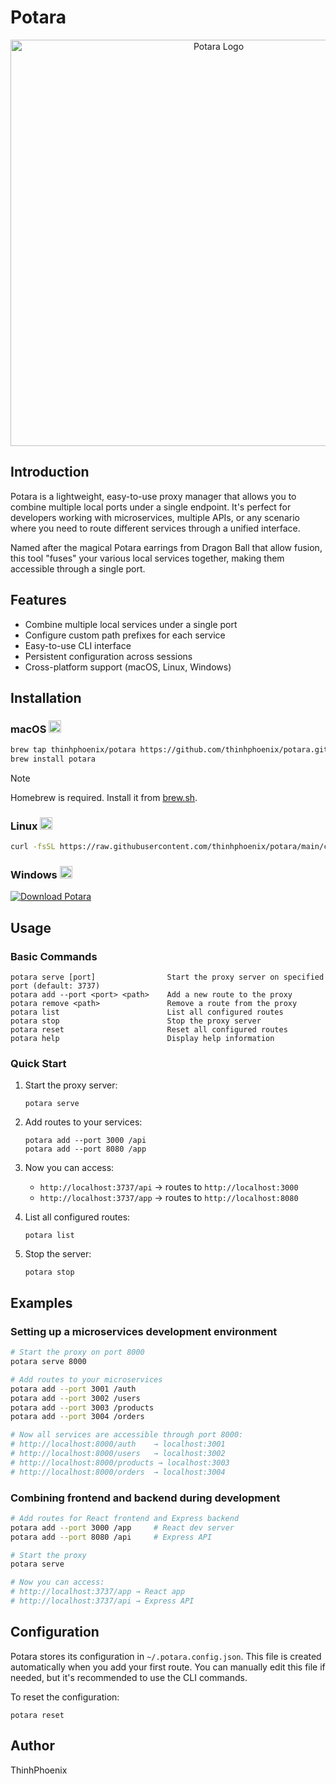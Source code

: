# Potara

<p align="center">
  <img src="https://i.pinimg.com/originals/1f/b4/a8/1fb4a8dc6e2c820fc035a12978ccd031.gif" alt="Potara Logo" width="650"/>
</p>

## Introduction

Potara is a lightweight, easy-to-use proxy manager that allows you to combine multiple local ports under a single endpoint. It's perfect for developers working with microservices, multiple APIs, or any scenario where you need to route different services through a unified interface.

Named after the magical Potara earrings from Dragon Ball that allow fusion, this tool "fuses" your various local services together, making them accessible through a single port.

## Features

- Combine multiple local services under a single port
- Configure custom path prefixes for each service
- Easy-to-use CLI interface
- Persistent configuration across sessions
- Cross-platform support (macOS, Linux, Windows)

## Installation

### macOS <img src="https://parsefiles.back4app.com/JPaQcFfEEQ1ePBxbf6wvzkPMEqKYHhPYv8boI1Rc/9e80c50a5802d3b0a7ec66f3fe4ce348_low_res_Finder.png" width="20"/>

```sh
brew tap thinhphoenix/potara https://github.com/thinhphoenix/potara.git
brew install potara
```

> [!Note]
> Homebrew is required. Install it from [brew.sh](https://brew.sh).

### Linux <img src="https://parsefiles.back4app.com/JPaQcFfEEQ1ePBxbf6wvzkPMEqKYHhPYv8boI1Rc/6984223cd33751654099ea66970bcec8_kfekaJmEYO.png" width="20"/>

```sh
curl -fsSL https://raw.githubusercontent.com/thinhphoenix/potara/main/curl/potara.sh | bash
```

### Windows <img src="https://parsefiles.back4app.com/JPaQcFfEEQ1ePBxbf6wvzkPMEqKYHhPYv8boI1Rc/cb2d93b07b27cebd7319ccffe2b62e39_low_res_Windows_11.png" width="20"/>

[![Download Potara](https://custom-icon-badges.demolab.com/badge/-Download-blue?style=for-the-badge&logo=download&logoColor=white)](https://github.com/ThinhPhoenix/potara/releases/download/v1.0.0/PotaraInstaller.exe)

## Usage

### Basic Commands

```
potara serve [port]                Start the proxy server on specified port (default: 3737)
potara add --port <port> <path>    Add a new route to the proxy
potara remove <path>               Remove a route from the proxy
potara list                        List all configured routes
potara stop                        Stop the proxy server
potara reset                       Reset all configured routes
potara help                        Display help information
```

### Quick Start

1. Start the proxy server:
   ```
   potara serve
   ```

2. Add routes to your services:
   ```
   potara add --port 3000 /api
   potara add --port 8080 /app
   ```

3. Now you can access:
   - `http://localhost:3737/api` → routes to `http://localhost:3000`
   - `http://localhost:3737/app` → routes to `http://localhost:8080`

4. List all configured routes:
   ```
   potara list
   ```

5. Stop the server:
   ```
   potara stop
   ```

## Examples

### Setting up a microservices development environment

```sh
# Start the proxy on port 8000
potara serve 8000

# Add routes to your microservices
potara add --port 3001 /auth
potara add --port 3002 /users
potara add --port 3003 /products
potara add --port 3004 /orders

# Now all services are accessible through port 8000:
# http://localhost:8000/auth    → localhost:3001
# http://localhost:8000/users   → localhost:3002
# http://localhost:8000/products → localhost:3003
# http://localhost:8000/orders  → localhost:3004
```

### Combining frontend and backend during development

```sh
# Add routes for React frontend and Express backend
potara add --port 3000 /app     # React dev server
potara add --port 8080 /api     # Express API

# Start the proxy
potara serve

# Now you can access:
# http://localhost:3737/app → React app
# http://localhost:3737/api → Express API
```

## Configuration

Potara stores its configuration in `~/.potara.config.json`. This file is created automatically when you add your first route. You can manually edit this file if needed, but it's recommended to use the CLI commands.

To reset the configuration:
```
potara reset
```

## Author

ThinhPhoenix
